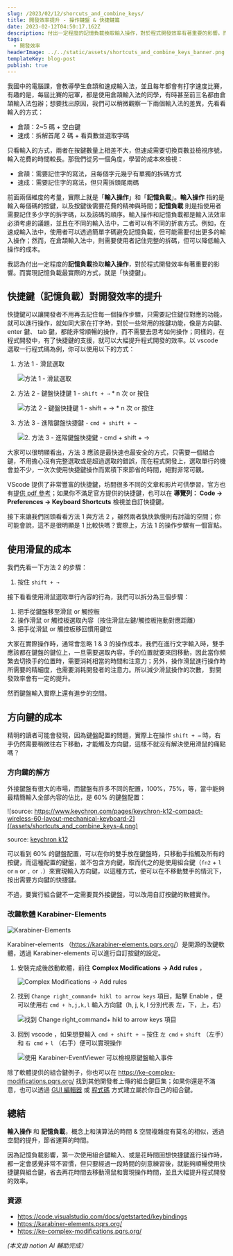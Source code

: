 ```yaml
---
slug: /2023/02/12/shorcuts_and_combine_keys/
title: 開發效率提升 - 操作鍵盤 & 快捷鍵篇
date: 2023-02-12T04:50:17.162Z
description: 付出一定程度的記憶負載換取輸入操作，對於程式開發效率有著重要的影響。而實現記憶負載最實際的方式，就是「快捷鍵」
tags:
  - 開發效率
headerImage: ../../static/assets/shortcuts_and_combine_keys_banner.png
templateKey: blog-post
publish: true
---
```

我國中的電腦課，會教導學生倉頡和速成輸入法，並且每年都會有打字速度比賽，有趣的是，每屆比賽的冠軍，都是使用倉頡輸入法的同學，有時甚至前三名都由倉頡輸入法包辦；想要找出原因，我們可以稍微觀察一下兩個輸入法的差異，先看看輸入的方式：

* 倉頡：2~5 碼 + 空白鍵
* 速成：拆解首尾 2 碼 + 看頁數並選取字碼

只看輸入的方式，兩者在按鍵數量上相差不大，但速成需要切換頁數並檢視序號，輸入花費的時間較長。那我們從另一個角度，學習的成本來檢視：

* 倉頡：需要記住字的寫法，且每個字元幾乎有單獨的拆碼方式
* 速成：需要記住字的寫法，但只需拆頭尾兩碼

前面兩個維度的考量，實際上就是「**輸入操作**」和「**記憶負載**」。**輸入操作** 指的是輸入每個碼的按鍵，以及按鍵後需要花費的精神與時間；**記憶負載** 則是指使用者需要記住多少字的拆字碼，以及該碼的順序。輸入操作和記憶負載都是輸入法效率必須考慮的議題，並且在不同的輸入法中，二者可以有不同的折衷方式。例如，在速成輸入法中，使用者可以透過簡單字碼避免記憶負載，但可能需要付出更多的輸入操作；然而，在倉頡輸入法中，則需要使用者記住完整的拆碼，但可以降低輸入操作的成本。

我認為付出一定程度的**記憶負載**換取**輸入操作**，對於程式開發效率有著重要的影響。而實現記憶負載最實際的方式，就是「快捷鍵」。

## 快捷鍵（記憶負載）對開發效率的提升

快捷鍵可以讓開發者不用再去記住每一個操作步驟，只需要記住鍵位對應的功能，就可以進行操作，就如同大家在打字時，對於一些常用的按鍵功能，像是方向鍵、 enter 鍵、 tab 鍵，都能非常順暢的操作，而不需要去思考如何操作；同樣的，在程式開發中，有了快捷鍵的支援，就可以大幅提升程式開發的效率。以 vscode 選取一行程式碼為例，你可以使用以下的方式：

1. 方法 1 - 滑鼠選取

   ![方法 1 - 滑鼠選取](/assets/shortcuts_and_combine_keys-1.gif)

2. 方法 2 - 鍵盤快捷鍵 1 - `shift + →` * n 次 or 按住

   ![方法 2 - 鍵盤快捷鍵 1 - shift + → * n 次 or 按住](/assets/shortcuts_and_combine_keys-2.gif)

3. 方法 3 - 進階鍵盤快捷鍵 - `cmd + shift + →`

   ![2. 方法 3 - 進階鍵盤快捷鍵 - `cmd + shift + →`](/assets/shortcuts_and_combine_keys-3.gif)

大家可以很明顯看出，方法 3 應該是最快速也最安全的方式，只需要一個組合鍵，不用擔心沒有完整選取或是超過選取的錯誤，而在程式開發上，選取單行的機會並不少，一次次使用快捷鍵操作而累積下來節省的時間，絕對非常可觀。

VScode 提供了非常豐富的快捷鍵，坊間很多不同的文章和影片可供學習，官方也有[提供 pdf 參考](https://code.visualstudio.com/shortcuts/keyboard-shortcuts-windows.pdf)；如果你不滿足官方提供的快捷鍵，也可以在 **導覽列： Code → Preferences → Keyboard Shortcuts** 檢視並自訂快捷鍵。

接下來讓我們回頭看看方法 1 與方法 2 ，雖然兩者孰快孰慢則有討論的空間；你可能會說，這不是很明顯是 1 比較快嗎？實際上，方法 1 的操作步驟有一個盲點。

## 使用滑鼠的成本

我們先看一下方法 2 的步驟：

1. 按住 `shift + →`

接下看看使用滑鼠選取單行內容的行為，我們可以拆分為三個步驟：

1. 把手從鍵盤移至滑鼠 or 觸控板
2. 操作滑鼠 or 觸控板選取內容（按住滑鼠左鍵/觸控板拖動對應距離）
3. 把手從滑鼠 or 觸控板移回慣用鍵位

大家在實際操作時，通常會忽略 1 & 3 的操作成本，我們在進行文字輸入時，雙手應該都在鍵盤的鍵位上，一旦需要選取內容，手的位置就要來回移動，因此當你頻繁去切換手的位置時，需要消耗相當的時間和注意力；另外，操作滑鼠進行操作時所需要的精細度，也需要消耗開發者的注意力。所以減少滑鼠操作的次數， 對開發效率會有一定的提升。

然而鍵盤輸入實際上還有進步的空間。

## 方向鍵的成本

精明的讀者可能會發現，因為鍵盤配置的問題，實際上在操作 `shift + →` 時，右手仍然需要稍微往右下移動，才能觸及方向鍵，這樣不就沒有解決使用滑鼠的痛點嗎？

### 方向鍵的解方

外接鍵盤有很大的市場，而鍵盤有許多不同的配置，100%，75%，等，當中能夠最精簡輸入全部內容的佔比，是 60% 的鍵盤配置：

![source: https://www.keychron.com/pages/keychron-k12-compact-wireless-60-layout-mechanical-keyboard-2](/assets/shortcuts_and_combine_keys-4.png)

source: [keychron k12](https://www.keychron.com/pages/keychron-k12-compact-wireless-60-layout-mechanical-keyboard-2)

可以看到 60% 的鍵盤配置，可以在你的雙手放在鍵盤時，只移動手指觸及所有的按鍵，而這種配置的鍵盤，並不包含方向鍵，取而代之的是使用組合鍵（`fn2` + `l` or `m` or `,`  or `.`）來實現輸入方向鍵，以這種方式，便可以在不移動雙手的情況下，按出需要方向鍵的快捷鍵。

不過，要實行組合鍵不一定需要買外接鍵盤，可以改用自訂按鍵的軟體實作。

### 改鍵軟體 Karabiner-Elements

![Karabiner-Elements](/assets/shortcuts_and_combine_keys-5.png)

Karabiner-elements （<https://karabiner-elements.pqrs.org/>）是開源的改鍵軟體，透過 Karabiner-elements 可以進行自訂按鍵的設定。

1. 安裝完成後啟動軟體，前往 **Complex Modifications → Add rules** ，

   ![Complex Modifications → Add rules](/assets/shortcuts_and_combine_keys-6.png)

2. 找到 `Change right_command+ hikl to arrow keys` 項目，點擊 Enable ，便可以使用右 `cmd + h,j,k,l` 輸入方向鍵（h, j, k, l 分別代表 左，下，上，右）

   ![找到 `Change right_command+ hikl to arrow keys` 項目](/assets/shortcuts_and_combine_keys-7.png)

3. 回到 vscode ，如果想要輸入 `cmd + shift + →` 按住 `左 cmd` + `shift` （左手）和 `右 cmd` + `l` （右手）便可以實現操作

   ![使用 Karabiner-EventViewer 可以檢視原鍵盤輸入事件](/assets/shortcuts_and_combine_keys-8.gif)

除了軟體提供的組合鍵例子，你也可以在 <https://ke-complex-modifications.pqrs.org/> 找到其他開發者上傳的組合鍵巨集；如果你還是不滿意，也可以透過 [GUI 編輯器](https://genesy.github.io/karabiner-complex-rules-generator/) 或 [程式碼](https://github.com/pqrs-org/KE-complex_modifications) 方式建立屬於你自己的組合鍵。

## 總結

**輸入操作** 和 **記憶負載**，概念上和演算法的時間 & 空間複雜度有莫名的相似，透過空間的提升，節省運算的時間。

因為記憶負載影響，第一次使用組合鍵輸入、或是花時間回想快捷鍵進行操作時，都一定會感覺非常不習慣，但只要經過一段時間的刻意練習後，就能夠順暢使用快捷鍵與組合鍵，省去再花時間去移動滑鼠和實現操作時間，並且大幅提升程式開發的效率。

### 資源

* <https://code.visualstudio.com/docs/getstarted/keybindings>
* <https://karabiner-elements.pqrs.org/>
* <https://ke-complex-modifications.pqrs.org/>

*(本文由 notion AI 輔助完成）*